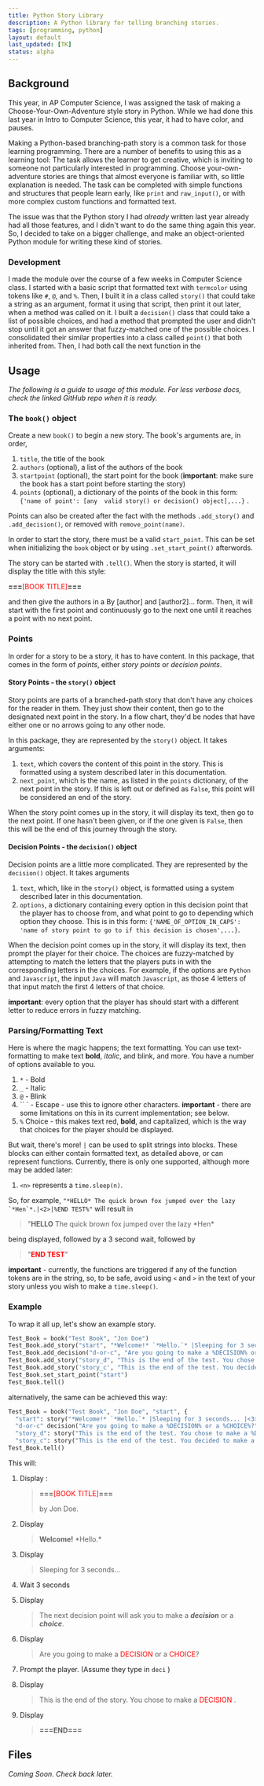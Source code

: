 ```yaml
---
title: Python Story Library
description: A Python library for telling branching stories.
tags: [programming, python]
layout: default
last_updated: [TK]
status: alpha
---
```


## Background

This year, in AP Computer Science, I was assigned the task of making a Choose-Your-Own-Adventure style story in Python. While we had done this last year in Intro to Computer Science, this year, it had to have color, and pauses.

Making a Python-based branching-path story is a common task for those learning programming. There are a number of benefits to using this as a learning tool: The task allows the learner to get creative, which is inviting to someone not particularly interested in programming. Choose your-own-adventure stories are things that almost everyone is familiar with, so little explanation is needed. The task can be completed with simple functions and structures that people learn early, like `print` and `raw_input()`, or with more complex custom functions and formatted text.

The issue was that the Python story I had _already_ written last year already had all those features, and I didn't want to do the same thing again this year. So, I decided to take on a bigger challenge, and make an object-oriented Python module for writing these kind of stories.

### Development

I made the module over the course of a few weeks in Computer Science class. I started with a basic script that formatted text with `termcolor` using tokens like `#`, `@`, and `%`. Then, I built it in a class called `story()` that could take a string as an argument, format it using that script, then print it out later, when a method was called on it. I built a `decision()` class that could take a list of possible choices, and had a method that prompted the user and didn't stop until it got an answer that fuzzy-matched one of the possible choices. I consolidated their similar properties into a class called `point()` that both inherited from. Then, I had both call the next function in the 

## Usage

*The following is a guide to usage of this module. For less verbose docs, check the linked GitHub repo when it is ready.*

### The `book()` object

Create a new `book()` to begin a new story. The book's arguments are, in order, 

1. `title`, the title of the book
1. `authors` (optional), a list of the authors of the book
1. `startpoint` (optional), the start point for the book (**important**: make sure the book has a start point before starting the story)
1. `points`  (optional), a dictionary of the points of the book in this form: `{'name of point': [any  valid story() or decision() object],...}` .

Points can also be created after the fact with the methods  `.add_story()` and `.add_decision()`, or removed with `remove_point(name)`. 

In order to start the story, there must be a valid `start_point`. This can be set when initializing the `book` object or by using `.set_start_point()` afterwords.  

The story can be started with `.tell()`. When the story is started, it will display the title with this style:

**===**<span style="color:red;weight:700">[BOOK TITLE]</span>**===**

and then give the authors in a By [author] and [author2]... form. Then, it will start with the first point and continuously go to the next one until it reaches a point with no next point.

### Points

In order for a story to be a story, it has to have content. In this package, that comes in the form of *points*, either *story points* or *decision points*.

#### Story Points - the `story()` object

Story points are parts of a branched-path story that don't have any choices for the reader in them. They just show their content, then go to the designated next point in the story. In a flow chart, they'd be nodes that have either one or no arrows going to any other node.

In this package, they are represented by the `story()` object. It takes arguments:

1. `text`, which covers the content of this point in the story. This is formatted using a system described later in this documentation. 
2. `next_point`, which is the name, as listed in the `points` dictionary, of the next point in the story. If this is left out or defined as `False`, this point will be considered an end of the story.

When the story point comes up in the story, it will display its text, then go to the next point. If one hasn't been given, or if the one given is `False`, then this will be the end of this journey through the story.

#### Decision Points - the `decision()` object

Decision points are a little more complicated. They are represented by the `decision()` object. It takes arguments

1. `text`, which, like in the `story()` object, is formatted using a system described later in this documentation.
2. `options`, a dictionary containing every option in this decision point that the player has to choose from, and what point to go to depending which option they choose. This is in this form: `{'NAME_OF_OPTION_IN_CAPS': 'name of story point to go to if this decision is chosen',...}`. 

When the decision point comes up in the story, it will display its text, then prompt the player for their choice. The choices are fuzzy-matched by attempting to match the letters that the players puts in with the corresponding letters in the choices. For example, if the options are `Python` and `Javascript`, the input `Java` will match `Javascript`, as those 4 letters of that input match the first 4 letters of that choice.

**important**: every option that the player has should start with a different letter to reduce errors in fuzzy matching. 

### Parsing/Formatting Text

Here is where the magic happens; the text formatting. You can use text-formatting to make text **bold**, *italic*, and <blink>blink</blink>, and more. You have a number of options available to you.

1. `*` - Bold
2. `_` - Italic
3. `@` - Blink
4. `` ` - Escape - use this to ignore other characters. **important** - there are some limitations on this in its current implementation; see below. 
5. `%` Choice - this makes text red, **bold**, and capitalized, which is the way that choices for the player should be displayed.

But wait, there's more! `|` can be used to split strings into blocks. These blocks can either contain formatted text, as detailed above, or can represent functions. Currently, there is only one supported, although more may be added later:

1. `<n>` represents a `time.sleep(n)`. 

So, for example, ``"*HELLO* The quick brown fox jumped over the lazy `*Hen`*.|<2>|%END TEST%"`` will result in 

> "**HELLO** The quick brown fox jumped over the lazy \*Hen\* 

being displayed, followed by a 3 second wait, followed by 

> "<span style="color:red;font-weight:bold">END TEST</span>"

**important** - currently, the functions are triggered if any  of the function tokens are in the string, so, to be safe, avoid using `<` and `>` in the text of your story unless you wish to make a `time.sleep()`. 

### Example

To wrap it all up, let's show an example story.

```python
Test_Book = book("Test Book", "Jon Doe")
Test_Book.add_story("start", "*Welcome!* `*Hello.`* |Sleeping for 3 seconds... |<3>| The next decision point will ask you to make a _*decision*_ or a _*choice*_.", "d-or-c")
Test_Book.add_decision("d-or-c", "Are you going to make a %DECISION% or a %CHOICE%?", {'DECISION': 'story_d', 'CHOICE': 'story_c'})
Test_Book.add_story("story_d", "This is the end of the test. You chose to make a %Decision%", False)
Test_Book.add_story('story_c', "This is the end of the test. You decided to make a %Choice%", False)
Test_Book.set_start_point("start")
Test_Book.tell()
```

alternatively, the same can be achieved this way:

```python
Test_Book = book("Test Book", "Jon Doe", "start", {
  "start": story("*Welcome!* `*Hello.`* |Sleeping for 3 seconds... |<3>| The next decision point will ask you to make a _*decision*_ or a _*choice*_.", "d-or-c"),
  "d-or-c" decision("Are you going to make a %DECISION% or a %CHOICE%?", {'DECISION': 'story_d', 'CHOICE': 'story_c'}),
  "story_d": story("This is the end of the test. You chose to make a %Decision%", False),
  "story_c": story("This is the end of the test. You decided to make a %Choice%", False)})
Test_Book.tell()
```



This will:

1. Display :

   > **===**<span style="color:red;weight:700">[BOOK TITLE]</span>**===**
   >
   > by Jon Doe.

2. Display

   > **Welcome!** \*Hello.\*

3. Display 

   > Sleeping for 3 seconds...

4. Wait 3 seconds

5. Display

   > The next decision point will ask you to make a ***decision*** or a ***choice***.

6. Display

   > Are you going to make a <span style="color:red;weight:700">DECISION</span> or a <span style="color:red;weight:700">CHOICE</span>?

7. Prompt the player. (Assume they type in `deci` )

8. Display

   > This is the end of the story. You chose to make a <span style="color:red;weight:700">DECISION</span> .

9. Display

   > **===END===**

## Files

*Coming Soon. Check back later.*